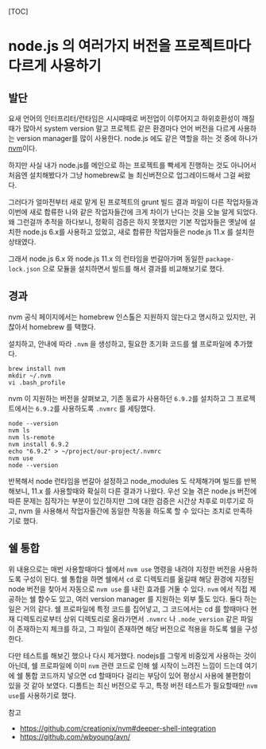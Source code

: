 [TOC]

# node.js 의 여러가지 버전을 프로젝트마다 다르게 사용하기

## 발단

요새 언어의 인터프리터/런타임은 시시때때로 버전업이 이루어지고 하위호환성이 깨질때가 많아서 system version 말고 프로젝트 같은 환경마다 언어 버전을 다르게 사용하는 version manager를 많이 사용한다. node.js 에도 같은 역할을 하는 것 중에 하나가 [nvm](https://github.com/creationix/nvm)이다.

하지만 사실 내가 node.js를 메인으로 하는 프로젝트를 빡세게 진행하는 것도 아니어서 처음엔 설치해봤다가 그냥 homebrew로 늘 최신버전으로 업그레이드해서 그걸 써왔다.

그러다가 얼마전부터 새로 맡게 된 프로젝트의 grunt 빌드 결과 파일이 다른 작업자들과 이번에 새로 합류한 나와 같은 작업자들간에 크게 차이가 난다는 것을 오늘 알게 되었다. 왜 그런걸까 추적을 하다보니, 정확히 검증은 하지 못했지만 기본 작업자들은 옛날에 설치한 node.js 6.x를 사용하고 있었고, 새로 합류한 작업자들은 node.js 11.x 를 설치한 상태였다.

그래서 node.js 6.x 와 node.js 11.x 의 런타임을 번갈아가며 동일한 `package-lock.json` 으로 모듈을 설치하면서 빌드를 해서 결과를 비교해보기로 했다.

## 경과

nvm 공식 페이지에서는 homebrew 인스톨은 지원하지 않는다고 명시하고 있지만, 귀찮아서 homebrew 를 택했다.

설치하고, 안내에 따라 `.nvm` 을 생성하고, 필요한 초기화 코드를 쉘 프로파일에 추가했다.

```
brew install nvm
mkdir ~/.nvm
vi .bash_profile
```

nvm 이 지원하는 버전을 살펴보고, 기존 동료가 사용하던 `6.9.2`를 설치하고 그 프로젝트에서는 `6.9.2`를 사용하도록 `.nvmrc` 를 세팅했다.

```
node --version
nvm ls
nvm ls-remote
nvm install 6.9.2
echo "6.9.2" > ~/project/our-project/.nvmrc
nvm use
node --version
```

반복해서 node 런타임을 번갈아 설정하고 node_modules 도 삭제해가며 빌드를 반복해보니, 11.x 를 사용할때와 확실히 다른 결과가 나왔다. 우선 오늘 겪은 node.js 버전에 따른 문제는 짐작가는 부분이 있긴하지만 그에 대한 검증은 시간상 차후로 미루기로 하고, nvm 을 사용해서 작업자들간에 동일한 작동을 하도록 할 수 있다는 조치로 만족하기로 했다.

## 쉘 통합

위 내용으로는 매번 사용할때마다 쉘에서 `nvm use` 명령을 내려야 지정한 버전을 사용하도록 구성이 된다. 쉘 통합을 하면 쉘에서 `cd` 로 디렉토리를 옮길때 해당 환경에 지정된 node 버전을 찾아서 자동으로 `nvm use` 를 내린 효과를 거둘 수 있다. `nvm` 에서 직접 제공하는 쉘 함수도 있고, 여러 version manager 를 지원하는 외부 툴도 있다. 둘다 하는 일은 거의 같다. 쉘 프로파일에 특정 코드를 집어넣고, 그 코드에서는 cd 를 할때마다 현재 디렉토리로부터 상위 디렉토리로 올라가면서 `.nvmrc` 나 `.node_version` 같은 파일이 존재하는지 체크를 하고, 그 파일이 존재하면 해당 버전으로 적용을 하도록 쉘을 구성한다.

다만 테스트를 해보긴 했으나 다시 제거했다. nodejs를 그렇게 비중있게 사용하는 것이 아닌데, 쉘 프로파일에 이미 `nvm` 관련 코드로 인해 쉘 시작이 느려진 느낌이 드는데 여기에 쉘 통합 코드까지 넣으면 cd 할때마다 걸리는 부담이 있어 평상시 사용에 불편함이 있을 것 같아 보였다. 디폴트는 최신 버전으로 두고, 특정 버전 테스트가 필요할때만 `nvm use`를 사용하기로 했다.


참고

 - https://github.com/creationix/nvm#deeper-shell-integration
 - https://github.com/wbyoung/avn/
